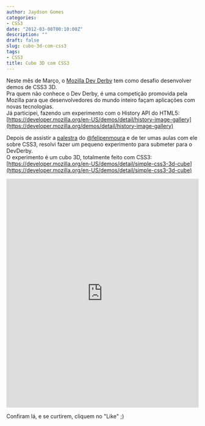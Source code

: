```yaml
---
author: Jaydson Gomes
categories:
- CSS3
date: "2012-03-08T00:10:00Z"
description: ""
draft: false
slug: cubo-3d-com-css3
tags:
- CSS3
title: Cubo 3D com CSS3
---
```


Neste mês de Março, o [Mozilla Dev Derby](https://developer.mozilla.org/en-US/demos/devderby) tem como desafio desenvolver demos de CSS3 3D.  
Pra quem não conhece o Dev Derby, é uma competição promovida pela Mozilla para que desenvolvedores do mundo inteiro façam aplicações com novas tecnologias.  
Já participei, fazendo um experimento com o History API do HTML5:  
[https://developer.mozilla.org/en-US/demos/detail/history-image-gallery](https://developer.mozilla.org/demos/detail/history-image-gallery)  

Depois de assistir a [palestra](http://felipenmoura.org/projects/lectures/css3-animation/#capa) do [@felipenmoura](http://twitter.com/felipenmoura) e de ter umas aulas com ele sobre CSS3, resolvi fazer um pequeno experimento para submeter para o DevDerby.  
O experimento é um cubo 3D, totalmente feito com CSS3:  
[https://developer.mozilla.org/en-US/demos/detail/simple-css3-3d-cube](https://developer.mozilla.org/en-US/demos/detail/simple-css3-3d-cube)  

<iframe width="100%" height="600" src="https://developer.cdn.mozilla.net/media/uploads/demos/j/a/jaydson/2f34e7ff0d9f99c224333153519419cb/simple-css3-3d-cube_1330973828_demo_package/index.html" frameborder="0" allowfullscreen></iframe>

Confiram lá, e se curtirem, cliquem no "Like" ;)